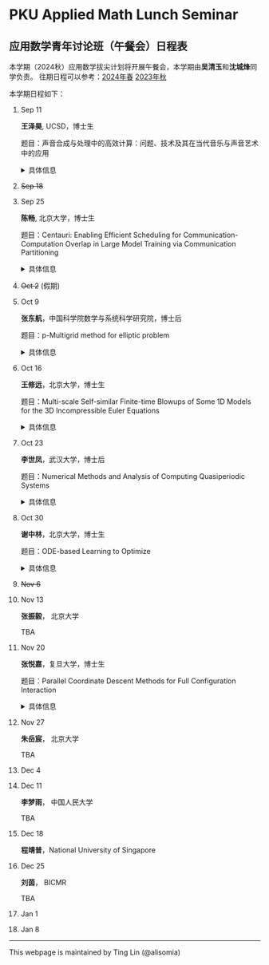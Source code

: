 # PKU Applied Math Lunch Seminar

## 应用数学青年讨论班（午餐会）日程表

本学期（2024秋）应用数学拔尖计划将开展午餐会，本学期由**吴清玉**和**沈城烽**同学负责。
往期日程可以参考：[2024年春](2024Spring.html) [2023年秋](2023Fall.html)

本学期日程如下：

1. Sep 11

    **王泽昊**, UCSD，博士生

    题目：声音合成与处理中的高效计算：问题、技术及其在当代音乐与声音艺术中的应用

    <details>
    <summary>具体信息</summary>
    
    <p>
    <b>摘要</b>:

    随着电子和数字技术的兴起，音乐和声音艺术经历了巨大的变革。与传统的大规模计算挑战不同，计算在音乐和声音艺术中的应用面临着独特的限制，例如对实时性和交互性的需求、在低功耗微控制器上实现的必要性，以及在精确性与听觉感知之间的微妙平衡。在此次演讲中，我将重点探讨当代音乐和声音艺术中的声音合成与处理的高效计算。我将首先介绍计算在这些艺术领域中的应用，特别是在声音合成与处理方面。随后，我将讨论各种算法及其在不同硬件平台上的实现，结合我在物理建模声音合成和乐器设计方面的研究与实践。最后，我将分享我对这些较为成熟的技术在音乐和声音艺术实践中潜在应用的看法。
    </p>
    <p>
    <b>报告人信息</b>:

    王泽昊是一名计算机音乐研究者和实践者，常驻于圣地亚哥和上海。他目前是加州大学圣地亚哥分校（UCSD）音乐系的计算机音乐博士候选人，导师为Tom Erbe教授和Miller Puckette教授，同时也在上海纽约大学（NYU Shanghai）担任Alex Ruthmann教授的访问研究员。此前，他在北京大学数学科学学院获得了学士学位。他的研究涵盖了音乐声学、声音合成和乐器设计，并与斯坦福大学CCRMA、爱丁堡大学和纽约大学等知名机构的艺术家和研究人员紧密合作。他的研究曾在包括斯坦福大学CCRMA、罗切斯特大学以及斯德哥尔摩皇家音乐学院在内的多个国际场合进行展示。王泽昊也是一位活跃的作曲家和声音设计师，特别专注于戏剧艺术领域。他为戏剧艺术创作的作曲与声音设计曾在北京和纽约市上演。
    </p>
    
    </details>

1. ~~Sep 18~~
1. Sep 25

    **陈畅**, 北京大学，博士生
    
    题目：Centauri: Enabling Efficient Scheduling for Communication-Computation Overlap in Large Model Training via Communication Partitioning

    <details>
    <summary>具体信息</summary>
    <p>
    <b>摘要</b>:

    Efficiently training large language models (LLMs) necessitates the adoption of hybrid parallel methods, integrating multiple communications collectives within distributed partitioned graphs. Overcoming communication bottlenecks is crucial and is often achieved through communication and computation overlaps. However, existing overlap methodologies tend to lean towards either fine-grained kernel fusion or limited operation scheduling, constraining performance optimization in heterogeneous training environments.
    In this talk, we introduce Centauri, an innovative framework that encompasses comprehensive communication partitioning and hierarchical scheduling schemes for optimized overlap. We propose a partition space comprising three inherent abstraction dimensions: primitive substitution, topology-aware group partitioning, and workload partitioning. To determine the efficient overlap of communication and computation operators, we decompose the scheduling tasks in hybrid parallel training into three hierarchical tiers: operation, layer, and model. Through these techniques, our framework Centauri effectively overlaps communication latency and enhances hardware utilization.
    </p>
    <p>
    <b>报告人信息</b>:

    陈畅是北京大学前沿交叉学科研究院的博士研究生，导师为杨超。她的研究方向为高性能与分布式计算，大规模机器学习系统和分布式系统。她在本次报告的工作获得了ASPLOS 2024 Best Paper award。

    </p>
    </details>


1. ~~Oct 2~~ (假期)
1. Oct 9

    **张东航**，中国科学院数学与系统科学研究院，博士后

    题目：p-Multigrid method for elliptic problem

    <details>
    <summary>具体信息</summary>
    <p>
    <b>摘要</b>:

    In this talk, we propose the two-level and W-cycle algorithms of p-multigrid method designed to solve the linear systems of equations generated from p-version symmetric interior penalty discontinuous Galerkin (SIPDG) discretizations for elliptic problems. This SIPDG discretization employs hierarchical Legendre polynomial basis functions, where we can design restriction and prolongation operators between different discrete polynomial spaces naturally. Inspired by the uniform convergence theory of the W-cycle algorithm of hp-multigrid method in [P. F. Antonietti, et.al., SIAM J. Numer. Anal., 53 (2015)], we extend their work by providing a more refined matrix-based analysis. Specifically, we estimate the spectral radius of the stiffness matrix and its diagonal matrix, assess the approximation property of coarsest level correction, and analyze the smoothing properties of polynomial smoother based on fourth-kind Chebyshev polynomial iterative method. Building on these foundations, we provide a rigorous matrix-based convergence analysis for the proposed p-multigrid method, considering both inherited and non-inherited bilinear forms of SIPDG discretization. Our theoretical results show significant improvement over [P. F. Antonietti, et.al., SIAM J. Numer. Anal., 53 (2015)], reducing the required number of smoothing steps from O(p^2) to O(p), where p is the polynomial degree of the discrete broken polynomial space. Moreover, the convergence rate remains independent of the mesh size. Finally, several numerical experiments are presented to validate our theoretical findings.
    </p>
    <p>
    <b>报告人信息</b>:

    张东航，2015-2020 中国科学院数学与系统科学院，计算数学博士；2020-2023北京大学北京国际数学研究中心，博士后; 2023年至今，中国科学院数学与系统科学研究院基础软件研究中心。

    </p>
    </details>
1. Oct 16

   **王修远**，北京大学，博士生

   题目：Multi-scale Self-similar Finite-time Blowups of Some 1D Models for the 3D Incompressible Euler Equations

    <details>
    <summary>具体信息</summary>
    <p>
    <b>摘要</b>:

    The fundamental problem on the global regularity of the 3D Euler and Navier-Stokes equations with smooth initial data remains one of the most challenging open problems in fluid dynamics. To investigate the competition between advection and vortex stretching in the 3D Euler equations, several one-dimensional models have been proposed, including the generalized Constantin–Lax–Majda model and the one-dimensional Hou-Luo model. In this talk, we will present our recent results on self-similar finite-time blowup solutions for these models. We establish the existence of exact self-similar finite-time blowups using a novel fixed-point method and present new findings regarding the existence of singular blowup profiles. Additionally, we will introduce a novel class of asymptotically self-similar blowup that has multi-scale features, revealing a potential new mechanism for blowup in the 3D Euler equations.
    </p>
    <p>
    <b>报告人信息</b>:

    王修远是北京大学数学科学学院的计算数学博士生，导师为黄得老师，研究方向是流体力学方程的爆破解存在性问题。本次报告的部分工作发表于期刊Archive for Rational Mechanics and Analysis。

    </p>
    </details>
1. Oct 23

   **李世凤**，武汉大学，博士后

   题目：Numerical Methods and Analysis of Computing Quasiperiodic Systems

    <details>
    <summary>具体信息</summary>
    <p>
    <b>摘要</b>:

    Quasiperiodic systems are important space-filling ordered structures, without decay and translational invariance. How to solve quasiperiodic systems accurately and efficiently is of great challenge. A useful approach, the projection method (PM) [J. Comput. Phys. , 256: 428, 2014], has been proposed to compute quasiperiodic systems. However, there is a lack of theoretical analysis of PM. In this report, we present a rigorous convergence analysis of the PM by establishing a mathematical framework of quasiperiodic functions and their high-dimensional periodic functions. We also give a theoretical analysis of the quasiperiodic spectral method (QSM) based on this framework. Moreover, we investigate the accuracy and efficiency of PM, QSM and periodic approximation method in solving the linear time-dependent quasiperiodic Schrödinger equation.
    </p>
    <p>
    <b>报告人信息</b>:

    李世凤，武汉大学博士后，主要从事准周期系统的计算方法及理论分析的研究。目前，在SINUM、Automatica、J Sci. Conput.等国内外知名期刊接受并发表了多篇论文。

    </p>
    </details>
1. Oct 30

   **谢中林**，北京大学，博士生

   题目：ODE-based Learning to Optimize

    <details>
    <summary>具体信息</summary>
    <p>
    <b>摘要</b>:

    Recent years have seen a growing interest in understanding acceleration methods through the lens of ordinary differential equations (ODEs). Despite the theoretical advancements, translating the rapid convergence observed in continuous-time models to discrete-time iterative methods poses significant challenges. In this talk, we present a comprehensive framework integrating the inertial systems with Hessian-driven damping (ISHD) and learning-based approaches for developing optimization methods. We first establish the convergence condition for ensuring the convergence of the solution trajectory of ISHD. Then, we show that provided the stability condition, the sequence generated through the explicit Euler discretization of ISHD converges, which gives a large family of practical optimization methods. In order to select the best optimization method in this family, we introduce the stopping time, the time required for an optimization method derived from ISHD to achieve a predefined level of suboptimality. Then, we formulate a novel learning to optimize (L2O) problem aimed at minimizing the stopping time subject to the convergence and stability condition. Empirical validation of our framework is conducted through extensive numerical experiments. These experiments showcase the superior performance of the learned optimization methods.
    </p>
    <p>
    <b>报告人信息</b>:

    谢中林，北京大学数学科学学院博士生，导师为文再文教授。他于2021年在北京大学获得学士学位。他的研究兴趣集中在深度学习和优化领域，包括加速算法、学习优化和基于微分方程设计优化算法。

    </p>
    </details>
1. ~~Nov 6~~
1. Nov 13

    **张振毅**， 北京大学

    TBA

1. Nov 20

   **张悦嘉**，复旦大学，博士生

   题目：Parallel Coordinate Descent Methods for Full Configuration Interaction

    <details>
    <summary>具体信息</summary>
    <p>
    <b>摘要</b>:

    Solving the time-independent Schrödinger equation gives us full access to the chemical properties of molecules. Among all the ab-initio methods, full configuration interaction (FCI) provides the numerically exact solution under a predefined basis set. However, the FCI problem scales exponentially with respect to the number of bases and electrons and suffers from the curse of dimensionality. We develop a mutli-threaded parallel coordinate descent full configuration interaction algorithm, for the electronic structure ground-state calculation in the configuration interaction framework. The algorithm solves an unconstrained nonconvex optimization problem, via a modified block coordinate descent method with a deterministic compression strategy. CDFCI captures and updates appreciative determinants with different frequencies proportional to their importance. We demonstrate the efficiency of the algorithm on practical systems.
    </p>
    <p>
    <b>报告人信息</b>:

    张悦嘉是复旦大学的计算数学博士生。

    </p>
    </details>
1. Nov 27

    **朱岳宸**， 北京大学

    TBA
1. Dec 4
1. Dec 11

    **李梦雨**， 中国人民大学

    TBA
1. Dec 18

   **程靖普**，National University of Singapore
1. Dec 25

    **刘茵**， BICMR

    TBA
1. Jan 1
1. Jan 8






-----
This webpage is maintained by Ting Lin (@alisomia)
